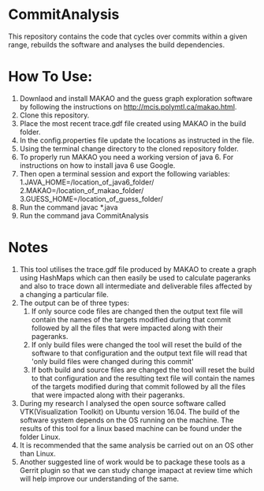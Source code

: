 # CommitAnalysis

This repository contains the code that cycles over commits within a given range, rebuilds the software and analyses the build dependencies.

# How To Use:

1. Downlaod and install MAKAO and the guess graph exploration software by following the instructions on http://mcis.polymtl.ca/makao.html.
2. Clone this repository.
3. Place the most recent trace.gdf file created using MAKAO in the build folder.
4. In the config.properties file update the locations as instructed in the file.
5. Using the terminal change directory to the cloned repository folder.
6. To properly run MAKAO you need a working version of java 6. For instructions on how to install java 6 use Google.
7. Then open a terminal session and export the following variables:
    1.JAVA_HOME=/location_of_java6_folder/
    2.MAKAO=/location_of_makao_folder/
    3.GUESS_HOME=/location_of_guess_folder/
8. Run the command javac *.java
9. Run the command java CommitAnalysis

# Notes
1. This tool utilises the trace.gdf file produced by MAKAO to create a graph using HashMaps which can then easily be used to calculate pageranks and also to trace down all intermediate and deliverable files affected by a changing a particular file.
2. The output can be of three types: 
    1. If only source code files are changed then the output text file will contain the names of the targets modified during that commit followed by all the files that were impacted along with their pageranks.
    2. If only build files were changed the tool will reset the build of the software to that configuration and the output text file will read that 'only build files were changed during this commit'
    3. If both build and source files are changed the tool will reset the build to that configuration and the resulting text file will contain the names of the targets modified during that commit followed by all the files that were impacted along with their pageranks.
3. During my research I analysed the open source software called VTK(Visualization Toolkit) on Ubuntu version 16.04. The build of the software system depends on the OS running on the machine. The results of this tool for a linux based machine can be found under the folder Linux. 
4. It is recommended that the same analysis be carried out on an OS other than Linux. 
5. Another suggested line of work would be to package these tools as a Gerrit plugin so that we can study change imapact at review time which will help improve our understanding of the same.
